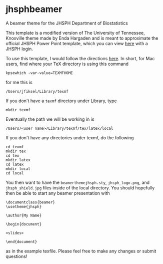 # jhsphbeamer
A beamer theme for the JHSPH Department of Biostatistics

This template is a modified version of The University of Tennessee, Knoxville theme made by Enda Hargaden and is meant to approximate the official JHSPH Power Point template, which you can view [here](https://my.jhsph.edu/Offices/ExternalAffairs/OfficeCommunications/Documents/Forms/AllItems.aspx?RootFolder=%2fOffices%2fExternalAffairs%2fOfficeCommunications%2fDocuments%2fPowerpoint%20Templates&FolderCTID=&View=%7b87F1BD1E%2d84FA%2d40B7%2d9F41%2dFD46C31048D5%7d) with a JHSPH login. 

To use this template, I would follow the directions [here](http://tex.stackexchange.com/questions/1137/where-do-i-place-my-own-sty-or-cls-files-to-make-them-available-to-all-my-te). In short, for Mac users, find where your TeX directory is using this command

`kpsewhich -var-value=TEXMFHOME`

for me this is

`/Users/jfiksel/Library/texmf`

If you don't have a `texmf` directory under Library, type

`mkdir texmf`

Eventually the path we will be working in is 

`/Users/<user name>/Library/texmf/tex/latex/local`

If you don't have any directories under texmf, do the following

```
cd texmf
mkdir tex
cd tex
mkdir latex
cd latex
mkdir local
cd local
```

You then want to have the `beamerthemejhsph.sty`, `jhsph_logo.png`, and `jhsph_shield.jpg` files inside of the local directory. You should hopefully then be able to start any beamer presentation with
```
\documentclass{beamer}
\usetheme{jhsph}

\author{My Name}

\begin{document}

<slides>

\end{document}
```

as in the example texfile. Please feel free to make any changes or submit questions!

